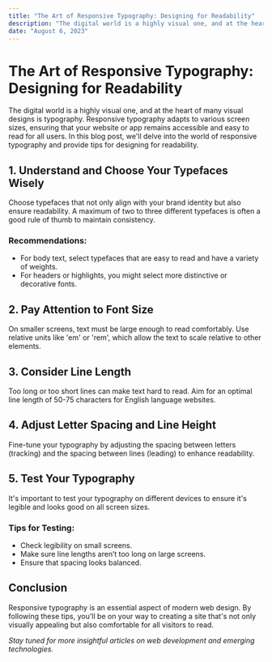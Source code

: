 ```yaml
---
title: "The Art of Responsive Typography: Designing for Readability"
description: "The digital world is a highly visual one, and at the heart of many visual designs is typography. Responsive typography adapts to various screen sizes, ensuring that your website or app remains accessible and easy to read for all users..."
date: "August 6, 2023"
---
```


# The Art of Responsive Typography: Designing for Readability

The digital world is a highly visual one, and at the heart of many visual designs is typography. Responsive typography adapts to various screen sizes, ensuring that your website or app remains accessible and easy to read for all users. In this blog post, we'll delve into the world of responsive typography and provide tips for designing for readability.

## **1. Understand and Choose Your Typefaces Wisely**

Choose typefaces that not only align with your brand identity but also ensure readability. A maximum of two to three different typefaces is often a good rule of thumb to maintain consistency.

### **Recommendations:**

- For body text, select typefaces that are easy to read and have a variety of weights.
- For headers or highlights, you might select more distinctive or decorative fonts.

## **2. Pay Attention to Font Size**

On smaller screens, text must be large enough to read comfortably. Use relative units like 'em' or 'rem', which allow the text to scale relative to other elements.

## **3. Consider Line Length**

Too long or too short lines can make text hard to read. Aim for an optimal line length of 50-75 characters for English language websites.

## **4. Adjust Letter Spacing and Line Height**

Fine-tune your typography by adjusting the spacing between letters (tracking) and the spacing between lines (leading) to enhance readability.

## **5. Test Your Typography**

It's important to test your typography on different devices to ensure it's legible and looks good on all screen sizes.

### **Tips for Testing:**

- Check legibility on small screens.
- Make sure line lengths aren’t too long on large screens.
- Ensure that spacing looks balanced.

## **Conclusion**

Responsive typography is an essential aspect of modern web design. By following these tips, you'll be on your way to creating a site that's not only visually appealing but also comfortable for all visitors to read.

_Stay tuned for more insightful articles on web development and emerging technologies._
